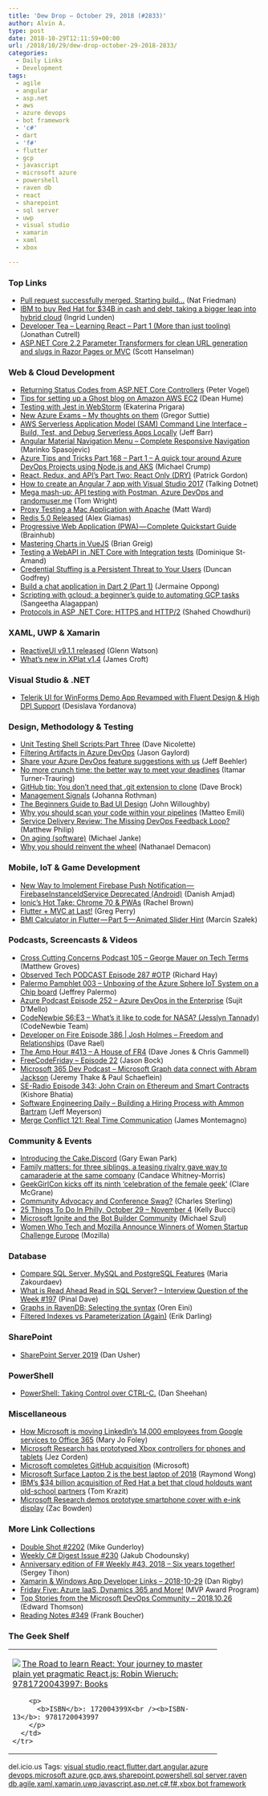 ```yaml
---
title: 'Dew Drop – October 29, 2018 (#2833)'
author: Alvin A.
type: post
date: 2018-10-29T12:11:59+00:00
url: /2018/10/29/dew-drop-october-29-2018-2833/
categories:
  - Daily Links
  - Development
tags:
  - agile
  - angular
  - asp.net
  - aws
  - azure devops
  - bot framework
  - 'c#'
  - dart
  - 'f#'
  - flutter
  - gcp
  - javascript
  - microsoft azure
  - powershell
  - raven db
  - react
  - sharepoint
  - sql server
  - uwp
  - visual studio
  - xamarin
  - xaml
  - xbox

---
```

### <a name="top"></a>Top Links

  * <a href="https://blog.github.com/2018-10-26-github-and-microsoft/" target="_blank">Pull request successfully merged. Starting build…</a> (Nat Friedman)
  * <a href="http://feedproxy.google.com/~r/Techcrunch/~3/9KqeEMEBDsA/" target="_blank">IBM to buy Red Hat for $34B in cash and debt, taking a bigger leap into hybrid cloud</a> (Ingrid Lunden)
  * <a href="http://developertea.simplecast.fm/7c230829" target="_blank">Developer Tea &#8211; Learning React &#8211; Part 1 (More than just tooling)</a> (Jonathan Cutrell)
  * <a href="https://www.hanselman.com/blog/ASPNETCore22ParameterTransformersForCleanURLGenerationAndSlugsInRazorPagesOrMVC.aspx" target="_blank">ASP.NET Core 2.2 Parameter Transformers for clean URL generation and slugs in Razor Pages or MVC</a> (Scott Hanselman)



### <a name="web"></a>Web & Cloud Development

  * <a href="https://visualstudiomagazine.com/blogs/tool-tracker/2018/10/returning-status-codes.aspx" target="_blank">Returning Status Codes from ASP.NET Core Controllers</a> (Peter Vogel)
  * <a href="http://feedproxy.google.com/~r/DeanHumesBlog/~3/sLdbK8G_SaA/" target="_blank">Tips for setting up a Ghost blog on Amazon AWS EC2</a> (Dean Hume)
  * <a href="https://blog.jetbrains.com/webstorm/2018/10/testing-with-jest-in-webstorm/" target="_blank">Testing with Jest in WebStorm</a> (Ekaterina Prigara)
  * <a href="https://gregorsuttie.com/2018/10/27/new-azure-exams-my-thoughts-on-them/" target="_blank">New Azure Exams – My thoughts on them</a> (Gregor Suttie)
  * <a href="http://feedproxy.google.com/~r/AmazonWebServicesBlog/~3/OdBYEBTbpFk/" target="_blank">AWS Serverless Application Model (SAM) Command Line Interface – Build, Test, and Debug Serverless Apps Locally</a> (Jeff Barr)
  * <a href="https://code-maze.com/angular-material-navigation/" target="_blank">Angular Material Navigation Menu – Complete Responsive Navigation</a> (Marinko Spasojevic)
  * <a href="https://www.michaelcrump.net/azure-tips-and-tricks168/" target="_blank">Azure Tips and Tricks Part 168 &#8211; Part 1 &#8211; A quick tour around Azure DevOps Projects using Node.js and AKS</a> (Michael Crump)
  * <a href="https://dev.to/patrickgordon/react-redux-and-apis-part-two-react-only-dry-58jg" target="_blank">React, Redux, and API&#8217;s Part Two: React Only (DRY)</a> (Patrick Gordon)
  * <a href="http://www.talkingdotnet.com/create-an-angular-7-app-with-visual-studio-2017/" target="_blank">How to create an Angular 7 app with Visual Studio 2017</a> (Talking Dotnet)
  * <a href="http://blog.tdwright.co.uk/2018/10/27/mega-mash-up-api-testing-with-postman-azure-devops-and-randomuser-me/" target="_blank">Mega mash-up: API testing with Postman, Azure DevOps and randomuser.me</a> (Tom Wright)
  * <a href="http://lastexitcode.com/blog/2018/10/28/ProxyTestingMacApplicationWithApache/" target="_blank">Proxy Testing a Mac Application with Apache</a> (Matt Ward)
  * <a href="https://www.infoq.com/news/2018/10/Redis-5-Released?utm_campaign=infoq_content&utm_source=infoq&utm_medium=feed&utm_term=global" target="_blank">Redis 5.0 Released</a> (Alex Giamas)
  * <a href="https://hackernoon.com/progressive-web-application-pwa-complete-quickstart-guide-28a9d094a021?source=rss----3a8144eabfe3---4" target="_blank">Progressive Web Application (PWA) — Complete Quickstart Guide</a> (Brainhub)
  * <a href="https://codeburst.io/mastering-charts-in-vuejs-700581642152?source=rss----61061eb0c96b---4" target="_blank">Mastering Charts in VueJS</a> (Brian Greig)
  * <a href="https://www.domstamand.com/testing-a-webapi-in-net-core-with-integration-tests/" target="_blank">Testing a WebAPI in .NET Core with Integration tests</a> (Dominique St-Amand)
  * <a href="https://auth0.com/blog/credential-stuffing-is-a-persistent-threat-to-your-users/" target="_blank">Credential Stuffing is a Persistent Threat to Your Users</a> (Duncan Godfrey)
  * <a href="https://codeburst.io/build-a-chat-application-in-dart-2-part-1-567eacdcf0c8?source=rss----61061eb0c96b---4" target="_blank">Build a chat application in Dart 2 (Part 1)</a> (Jermaine Oppong)
  * <a href="https://cloud.google.com/blog/products/management-tools/scripting-with-gcloud-a-beginners-guide-to-automating-gcp-tasks/" target="_blank">Scripting with gcloud: a beginner’s guide to automating GCP tasks</a> (Sangeetha Alagappan)
  * <a href="https://wakeupandcode.com/protocols-in-asp-net-core-https-and-http2/" target="_blank">Protocols in ASP .NET Core: HTTPS and HTTP/2</a> (Shahed Chowdhuri)



### <a name="silverlight"></a>XAML, UWP & Xamarin

  * <a href="http://reactiveui.net/blog/2018/10/reactiveui-v9.1.1-released" target="_blank">ReactiveUI v9.1.1 released</a> (Glenn Watson)
  * <a href="http://jamescroft.co.uk/blog/projects/whats-new-in-xplat-v1-4/" target="_blank">What’s new in XPlat v1.4</a> (James Croft)



### <a name="dotnet"></a>Visual Studio & .NET

  * <a href="https://www.telerik.com/blogs/telerik-ui-for-winforms-demo-app-revamped-with-fluent-design-high-dpi-support" target="_blank">Telerik UI for WinForms Demo App Revamped with Fluent Design & High DPI Support</a> (Desislava Yordanova)



### <a name="design"></a>Design, Methodology & Testing

  * <a href="http://feedproxy.google.com/~r/LeadingAgile/~3/Kl1d0vvT_Qg/" target="_blank">Unit Testing Shell Scripts:Part Three</a> (Dave Nicolette)
  * <a href="https://www.jasongaylord.com/blog/filtering-artifacts-in-azure-devops" target="_blank">Filtering Artifacts in Azure DevOps</a> (Jason Gaylord)
  * <a href="https://blogs.msdn.microsoft.com/devops/2018/10/26/azure-devops-feature-suggestions/" target="_blank">Share your Azure DevOps feature suggestions with us</a> (Jeff Beehler)
  * <a href="https://codewithoutrules.com/2018/10/24/deadlines/" target="_blank">No more crunch time: the better way to meet your deadlines</a> (Itamar Turner-Trauring)
  * <a href="https://daveabrock.com/2018/10/27/dont-need-git-extension-to-clone/" target="_blank">GitHub tip: You don&#8217;t need that .git extension to clone</a> (Dave Brock)
  * <a href="http://feedproxy.google.com/~r/ManagingProductDevelopment/~3/-a4VLDRRzEE/" target="_blank">Management Signals</a> (Johanna Rothman)
  * <a href="https://www.telerik.com/blogs/the-beginners-guide-to-bad-ui-design" target="_blank">The Beginners Guide to Bad UI Design</a> (John Willoughby)
  * <a href="http://feedproxy.google.com/~r/MattsAlmSpace/~3/SSys18sK5xw/why-you-should-scan-your-code-within.html" target="_blank">Why you should scan your code within your pipelines</a> (Matteo Emili)
  * <a href="https://www.infoq.com/articles/service-delivery-review-missing-devops-feedback-loop?utm_campaign=infoq_content&utm_source=infoq&utm_medium=feed&utm_term=global" target="_blank">Service Delivery Review: The Missing DevOps Feedback Loop?</a> (Matthew Philip)
  * <a href="http://feedproxy.google.com/~r/LastInFirstOut/~3/_shDMEfiJNw/on-aging-software.html" target="_blank">On aging (software)</a> (Michael Janke)
  * <a href="https://dev.to/quantumsheep/why-you-should-reinvent-the-wheel-4ha2" target="_blank">Why you should reinvent the wheel</a> (Nathanael Demacon)



### <a name="mobile"></a>Mobile, IoT & Game Development

  * <a href="https://android.jlelse.eu/new-way-to-implement-firebase-push-notification-firebaseinstanceidservice-deprecated-android-b482ad258241?source=rss----8fca399d4de---4" target="_blank">New Way to Implement Firebase Push Notification — FirebaseInstanceIdService Deprecated (Android)</a> (Danish Amjad)
  * <a href="https://blog.ionicframework.com/ionics-hot-take-chrome-70-pwas/" target="_blank">Ionic’s Hot Take: Chrome 70 & PWAs</a> (Rachel Brown)
  * <a href="https://medium.com/flutter-community/flutter-mvc-at-last-275a0dc1e730?source=rss----86fb29d7cc6a---4" target="_blank">Flutter + MVC at Last!</a> (Greg Perry)
  * <a href="https://medium.com/flutter-community/bmi-calculator-in-flutter-part-5-animated-slider-hint-1aa55ae44ba0?source=rss----86fb29d7cc6a---4" target="_blank">BMI Calculator in Flutter — Part 5 — Animated Slider Hint</a> (Marcin Szałek)



### <a name="podcasts"></a>Podcasts, Screencasts & Videos

  * <a href="http://feedproxy.google.com/~r/CrossCuttingConcerns/~3/UGb_Jr28ECA/Podcast-105-George-Mauer-Tech-Terms" target="_blank">Cross Cutting Concerns Podcast 105 &#8211; George Mauer on Tech Terms</a> (Matthew Groves)
  * <a href="https://www.windowsobserver.com/2018/10/28/observed-tech-podcast-episode-287-otp/" target="_blank">Observed Tech PODCAST Episode 287 #OTP</a> (Richard Hay)
  * <a href="http://feeds.jeffreypalermo.com/~r/jeffreypalermo/~3/Z99lcsrljkU/" target="_blank">Palermo Pamphlet 003 – Unboxing of the Azure Sphere IoT System on a Chip board</a> (Jeffrey Palermo)
  * <a href="http://azpodcast.azurewebsites.net/post/Episode-252-Azure-DevOps-in-the-Enterprise" target="_blank">Azure Podcast Episode 252 &#8211; Azure DevOps in the Enterprise</a> (Sujit D&#8217;Mello)
  * <a href="https://www.codenewbie.org/podcast/what-s-it-like-to-code-for-nasa" target="_blank">CodeNewbie S6:E3 &#8211; What’s it like to code for NASA? (Jesslyn Tannady)</a> (CodeNewbie Team)
  * <a href="http://developeronfire.com/podcast/episode-386-josh-holmes-freedom-and-relationships" target="_blank">Developer on Fire Episode 386 | Josh Holmes &#8211; Freedom and Relationships</a> (Dave Rael)
  * <a href="http://feedproxy.google.com/~r/TheAmpHour/~3/Ri5aQbERjqg/" target="_blank">The Amp Hour #413 – A House of FR4</a> (Dave Jones & Chris Gammell)
  * <a href="http://www.youtube.com/watch?v=NIWppTMgQeg" target="_blank">FreeCodeFriday &#8211; Episode 22</a> (Jason Bock)
  * <a href="http://www.m365devpodcast.com/e/microsoft-graph-data-connect-with-abram-jackson/" target="_blank">Microsoft 365 Dev Podcast &#8211; Microsoft Graph data connect with Abram Jackson</a> (Jeremy Thake & Paul Schaeflein)
  * <a href="http://feedproxy.google.com/~r/se-radio/~3/8MGBLyX_otE/" target="_blank">SE-Radio Episode 343: John Crain on Ethereum and Smart Contracts</a> (Kishore Bhatia)
  * <a href="https://softwareengineeringdaily.com/2018/10/29/building-a-hiring-process-with-ammon-bartram/" target="_blank">Software Engineering Daily &#8211; Building a Hiring Process with Ammon Bartram</a> (Jeff Meyerson)
  * <a href="https://www.mergeconflict.fm/121" target="_blank">Merge Conflict 121: Real Time Communication</a> (James Montemagno)



### <a name="events"></a>Community & Events

  * <a href="http://www.gep13.co.uk/blog/introducing-cake.discord-addin" target="_blank">Introducing the Cake.Discord</a> (Gary Ewan Park)
  * <a href="https://news.microsoft.com/life/aslaner_siblings/" target="_blank">Family matters: for three siblings, a teasing rivalry gave way to camaraderie at the same company</a> (Candace Whitney-Morris)
  * <a href="https://www.geekwire.com/2018/geekgirlcon-kicks-off-ninth-celebration-female-geek-seattle/" target="_blank">GeekGirlCon kicks off its ninth ‘celebration of the female geek’</a> (Clare McGrane)
  * <a href="https://sterlingsdotlife.wordpress.com/2018/10/28/community-advocacy-and-conference-swag/" target="_blank">Community Advocacy and Conference Swag?</a> (Charles Sterling)
  * <a href="https://www.uwishunu.com/2018/10/things-to-go-in-philadelphia-this-week-october-29-november-4/" target="_blank">25 Things To Do In Philly, October 29 – November 4</a> (Kelly Bucci)
  * <a href="https://codepunk.io/microsoft-ignite-and-the-bot-builder-community/" target="_blank">Microsoft Ignite and the Bot Builder Community</a> (Michael Szul)
  * <a href="https://blog.mozilla.org/blog/2018/10/26/women-who-tech-and-mozilla-announce-winners-of-women-startup-challenge-europe/" target="_blank">Women Who Tech and Mozilla Announce Winners of Women Startup Challenge Europe</a> (Mozilla)



### <a name="sql"></a>Database

  * <a href="http://feedproxy.google.com/~r/MSSQLTips-LatestSqlServerTips/~3/qTfxe6vI_tY/tip.asp" target="_blank">Compare SQL Server, MySQL and PostgreSQL Features</a> (Maria Zakourdaev)
  * <a href="https://blog.sqlauthority.com/2018/10/28/what-is-read-ahead-read-in-sql-server-interview-question-of-the-week-197/" target="_blank">What is Read Ahead Read in SQL Server? – Interview Question of the Week #197</a> (Pinal Dave)
  * <a href="http://feedproxy.google.com/~r/AyendeRahien/~3/rmwDp8ijzzc/graphs-in-ravendb-selecting-the-syntax" target="_blank">Graphs in RavenDB: Selecting the syntax</a> (Oren Eini)
  * <a href="http://feedproxy.google.com/~r/BrentOzar-SqlServerDba/~3/y_2a7cvNJwg/" target="_blank">Filtered Indexes vs Parameterization (Again)</a> (Erik Darling)



### <a name="sp"></a>SharePoint

  * <a href="https://danusher.com/2018/10/27/sharepoint-server-2019/" target="_blank">SharePoint Server 2019</a> (Dan Usher)



### <a name="ps"></a>PowerShell

  * <a href="https://blogs.technet.microsoft.com/dsheehan/2018/10/27/powershell-taking-control-over-ctrl-c/" target="_blank">PowerShell: Taking Control over CTRL-C.</a> (Dan Sheehan)



### <a name="misc"></a>Miscellaneous

  * <a href="https://www.zdnet.com/article/how-microsoft-is-moving-linkedins-14000-employees-from-google-services-to-office-365/" target="_blank">How Microsoft is moving LinkedIn&#8217;s 14,000 employees from Google services to Office 365</a> (Mary Jo Foley)
  * <a href="http://feedproxy.google.com/~r/wmexperts/~3/vKmsQTjvfLs/microsoft-research-prototyping-xbox-controllers-phones-and-tablets" target="_blank">Microsoft Research has prototyped Xbox controllers for phones and tablets</a> (Jez Corden)
  * <a href="https://blogs.microsoft.com/blog/2018/10/26/microsoft-completes-github-acquisition/" target="_blank">Microsoft completes GitHub acquisition</a> (Microsoft)
  * <a href="http://feeds.mashable.com/~r/Mashable/~3/XWcZVl4Eyuc/" target="_blank">Microsoft Surface Laptop 2 is the best laptop of 2018</a> (Raymond Wong)
  * <a href="https://www.geekwire.com/2018/ibms-34-billion-acquisition-red-hat-bet-cloud-holdouts-want-old-school-partners/" target="_blank">IBM’s $34 billion acquisition of Red Hat a bet that cloud holdouts want old-school partners</a> (Tom Krazit)
  * <a href="http://feedproxy.google.com/~r/wmexperts/~3/RY_ULs-9-lg/microsoft-research-demos-prototype-smartphone-cover-e-ink-display" target="_blank">Microsoft Research demos prototype smartphone cover with e-ink display</a> (Zac Bowden)



### <a name="links"></a>More Link Collections

  * <a href="https://afreshcup.com/home/2018/10/29/double-shot-2202.html" target="_blank">Double Shot #2202</a> (Mike Gunderloy)
  * <a href="http://feedproxy.google.com/~r/digest-csharp/~3/91hvaNXeSdg/230" target="_blank">Weekly C# Digest Issue #230</a> (Jakub Chodounsky)
  * <a href="https://sergeytihon.com/2018/10/27/anniversary-edition-of-f-weekly-43-2018-six-years-together/" target="_blank">Anniversary edition of F# Weekly #43, 2018 – Six years together!</a> (Sergey Tihon)
  * <a href="https://links.danrigby.com/2018/10/app-developer-links-2018-10-29/" target="_blank">Xamarin & Windows App Developer Links &#8211; 2018-10-29</a> (Dan Rigby)
  * <a href="https://blogs.msdn.microsoft.com/mvpawardprogram/2018/10/26/friday-five-october-26/" target="_blank">Friday Five: Azure IaaS, Dynamics 365 and More!</a> (MVP Award Program)
  * <a href="https://blogs.msdn.microsoft.com/devops/2018/10/26/top-stories-from-the-microsoft-devops-community-2018-10-26/" target="_blank">Top Stories from the Microsoft DevOps Community – 2018.10.26</a> (Edward Thomson)
  * <a href="http://www.frankysnotes.com/2018/10/reading-notes-349.html" target="_blank">Reading Notes #349</a> (Frank Boucher)



### <a name="shelf"></a>The Geek Shelf

<div class="wlWriterEditableSmartContent" id="scid:7dc1bd33-94bd-46fd-a20b-0131235bcd47:075ee06d-b373-4478-ad28-1f728b3b0835" style="margin: 0px; padding: 0px; float: none; display: inline;">
  <table cellspacing="0" cellpadding="2" width="400" border="0" unselectable="on">
    <tr>
      <td valign="top" width="400">
        <p>
          <a title="The Road to learn React: Your journey to master plain yet pragmatic React.js: Robin Wieruch: 9781720043997: Books" href="https://www.amazon.com/exec/obidos/ASIN/172004399X/amavin-20"><img decoding="async" src="https://m.media-amazon.com/images/I/511W8NCl0WL._AC_UL436_.jpg" border="0" align="left" style="float:left" />The Road to learn React: Your journey to master plain yet pragmatic React.js: Robin Wieruch: 9781720043997: Books</a>
        </p>
        
        <p>
          <b>ISBN</b>: 172004399X<br /><b>ISBN-13</b>: 9781720043997
        </p>
      </td>
    </tr>
  </table>
</div>



<div class="wlWriterEditableSmartContent" id="scid:77ECF5F8-D252-44F5-B4EB-D463C5396A79:9de29e7b-2ee8-454b-b1f4-58ff43e37aec" style="margin: 0px; padding: 0px; float: none; display: inline;">
  del.icio.us Tags: <a href="http://del.icio.us/popular/visual+studio" rel="tag">visual studio</a>,<a href="http://del.icio.us/popular/react" rel="tag">react</a>,<a href="http://del.icio.us/popular/flutter" rel="tag">flutter</a>,<a href="http://del.icio.us/popular/dart" rel="tag">dart</a>,<a href="http://del.icio.us/popular/angular" rel="tag">angular</a>,<a href="http://del.icio.us/popular/azure+devops" rel="tag">azure devops</a>,<a href="http://del.icio.us/popular/microsoft+azure" rel="tag">microsoft azure</a>,<a href="http://del.icio.us/popular/gcp" rel="tag">gcp</a>,<a href="http://del.icio.us/popular/aws" rel="tag">aws</a>,<a href="http://del.icio.us/popular/sharepoint" rel="tag">sharepoint</a>,<a href="http://del.icio.us/popular/powershell" rel="tag">powershell</a>,<a href="http://del.icio.us/popular/sql+server" rel="tag">sql server</a>,<a href="http://del.icio.us/popular/raven+db" rel="tag">raven db</a>,<a href="http://del.icio.us/popular/agile" rel="tag">agile</a>,<a href="http://del.icio.us/popular/xaml" rel="tag">xaml</a>,<a href="http://del.icio.us/popular/xamarin" rel="tag">xamarin</a>,<a href="http://del.icio.us/popular/uwp" rel="tag">uwp</a>,<a href="http://del.icio.us/popular/javascript" rel="tag">javascript</a>,<a href="http://del.icio.us/popular/asp.net" rel="tag">asp.net</a>,<a href="http://del.icio.us/popular/c%23" rel="tag">c#</a>,<a href="http://del.icio.us/popular/f%23" rel="tag">f#</a>,<a href="http://del.icio.us/popular/xbox" rel="tag">xbox</a>,<a href="http://del.icio.us/popular/bot+framework" rel="tag">bot framework</a>
</div>
